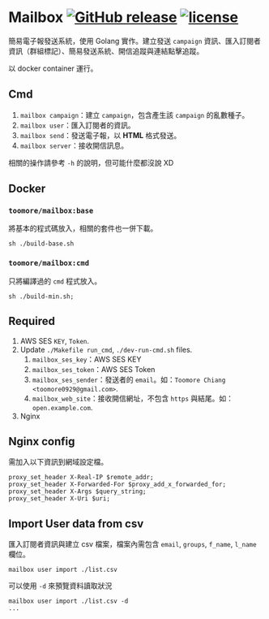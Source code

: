 Mailbox  [![GitHub release](https://img.shields.io/github/release/toomore/mailbox.svg)](https://github.com/toomore/mailbox/releases) [![license](https://img.shields.io/github/license/toomore/mailbox.svg)](https://github.com/toomore/mailbox/blob/master/LICENSE)
=====================
簡易電子報發送系統，使用 Golang 實作。建立發送 `campaign` 資訊、匯入訂閱者資訊（群組標記）、簡易發送系統、開信追蹤與連結點擊追蹤。

以 docker container 運行。

Cmd
----
1. `mailbox campaign`：建立 `campaign`，包含產生該 `campaign` 的亂數種子。
2. `mailbox user`：匯入訂閱者的資訊。
3. `mailbox send`：發送電子報，以 **HTML** 格式發送。
4. `mailbox server`：接收開信訊息。

相關的操作請參考 `-h` 的說明，但可能什麼都沒說 XD

Docker
-------
### `toomore/mailbox:base`
將基本的程式碼放入，相關的套件也一併下載。

    sh ./build-base.sh

### `toomore/mailbox:cmd`
只將編譯過的 `cmd` 程式放入。

    sh ./build-min.sh;

Required
---------
1. AWS SES `KEY`, `Token`.
2. Update `./Makefile run_cmd`, `./dev-run-cmd.sh` files.
    1. `mailbox_ses_key`：AWS SES KEY
    2. `mailbox_ses_token`：AWS SES Token
    3. `mailbox_ses_sender`：發送者的 `email`。如：`Toomore Chiang <toomore0929@gmail.com>`.
    4. `mailbox_web_site`：接收開信網址，不包含 `https` 與結尾。如：`open.example.com`.
3. Nginx

Nginx config
-------------
需加入以下資訊到網域設定檔。

    proxy_set_header X-Real-IP $remote_addr;
    proxy_set_header X-Forwarded-For $proxy_add_x_forwarded_for;
    proxy_set_header X-Args $query_string;
    proxy_set_header X-Uri $uri;

Import User data from csv
--------------------------
匯入訂閱者資訊與建立 csv 檔案，檔案內需包含 `email`, `groups`, `f_name`, `l_name` 欄位。

    mailbox user import ./list.csv

可以使用 `-d` 來預覽資料讀取狀況

    mailbox user import ./list.csv -d
    ...
